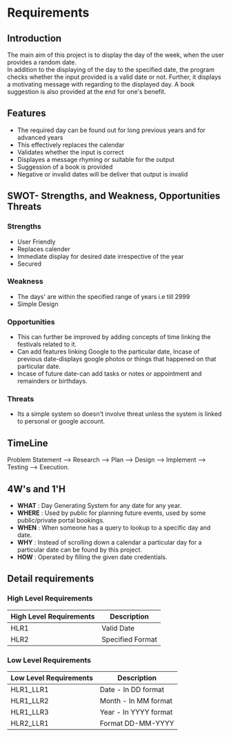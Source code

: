 # Requirements 

## Introduction 
The main aim of this project is to display the day of the week, when the user provides a random date.  
In addition to the displaying of the day to the specified date, the program checks whether the input provided is a valid date or not.
Further, it displays a motivating message with regarding to the displayed day. 
A book suggestion is also provided at the end for one's benefit.

## Features
- The required day can be found out for long previous years and for advanced years
- This effectively replaces the calendar
- Validates whether the input is correct
- Displayes a message rhyming or suitable for the output
- Suggession of a book is provided
- Negative or invalid dates will be deliver that output is invalid
## SWOT- Strengths, and Weakness, Opportunities Threats
### Strengths
- User Friendly
- Replaces calender
- Immediate display for desired date irrespective of the year
- Secured
### Weakness
-  The days' are within the specified range of years i.e till 2999
-  Simple Design
### Opportunities
-  This can further be improved by adding concepts of time linking the festivals related to it.
-  Can add features linking Google to the particular date, Incase of previous date-displays google photos or things that happened on that particular date.
-  Incase of future date-can add tasks or notes or appointment and remainders or birthdays.
### Threats
- Its a simple system so doesn't involve threat unless the system is linked to personal or google account.
## TimeLine
Problem Statement --> Research --> Plan --> Design --> Implement --> Testing --> Execution.
## 4W's and 1'H
- **WHAT** : Day Generating System for any date for any year.
- **WHERE** : Used by public for planning future events, used by some public/private portal bookings.
- **WHEN** : When someone has a query to lookup to a specific day and date.
- **WHY** : Instead of scrolling down a calendar a particular day for a particular date can be found by this project.
- **HOW** : Operated by filling the given date credentials.
## Detail requirements
### High Level Requirements
| High Level Requirements      | Description |
| ----------- | ----------- |
| HLR1      | Valid Date     |
| HLR2   | Specified Format     |


### Low Level Requirements
| Low Level Requirements      | Description |
| ----------- | ----------- |
| HLR1_LLR1  | Date - In DD format|
| HLR1_LLR2   | Month - In MM format|
| HLR1_LLR3   | Year - In YYYY format|
| HLR2_LLR1   | Format DD-MM-YYYY|
